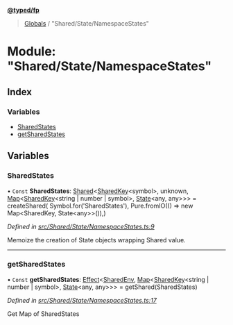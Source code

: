 **[@typed/fp](../README.md)**

> [Globals](../globals.md) / "Shared/State/NamespaceStates"

# Module: "Shared/State/NamespaceStates"

## Index

### Variables

* [SharedStates](_shared_state_namespacestates_.md#sharedstates)
* [getSharedStates](_shared_state_namespacestates_.md#getsharedstates)

## Variables

### SharedStates

• `Const` **SharedStates**: [Shared](_shared_core_model_shared_.shared.md)\<[SharedKey](_shared_core_model_sharedkey_.sharedkey.md)\<symbol>, unknown, [Map](../interfaces/_shared_core_model_sharedkeystore_.sharedkeystore.md#map)\<[SharedKey](_shared_core_model_sharedkey_.sharedkey.md)\<string \| number \| symbol>, [State](_shared_state_state_.md#state)\<any, any>>> = createShared( Symbol.for('SharedStates'), Pure.fromIO(() => new Map\<SharedKey, State\<any>>()),)

*Defined in [src/Shared/State/NamespaceStates.ts:9](https://github.com/TylorS/typed-fp/blob/ac98ca1/src/Shared/State/NamespaceStates.ts#L9)*

Memoize the creation of State objects wrapping Shared value.

___

### getSharedStates

• `Const` **getSharedStates**: [Effect](_effect_effect_.effect.md)\<[SharedEnv](../interfaces/_shared_core_services_sharedenv_.sharedenv.md), [Map](../interfaces/_shared_core_model_sharedkeystore_.sharedkeystore.md#map)\<[SharedKey](_shared_core_model_sharedkey_.sharedkey.md)\<string \| number \| symbol>, [State](_shared_state_state_.md#state)\<any, any>>> = getShared(SharedStates)

*Defined in [src/Shared/State/NamespaceStates.ts:17](https://github.com/TylorS/typed-fp/blob/ac98ca1/src/Shared/State/NamespaceStates.ts#L17)*

Get Map of SharedStates
